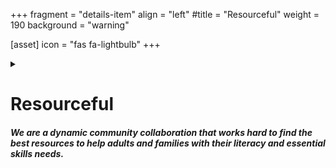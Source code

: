 +++
fragment = "details-item"
align = "left"
#title = "Resourceful"
weight = 190
background = "warning"

[asset]
  icon = "fas fa-lightbulb"
+++

<details>
<summary>

# Resourceful
##### We are a dynamic community collaboration that works hard to find the best resources to help adults and families with their literacy and essential skills needs.

</summary>

***

We develop, in collaboration with the local [Literacy & Basic Skills (LBS) agencies](#), training solutions to meet the literacy needs of our citizens. Our resourceful network includes literacy agencies, English as a second language programs, libraries, employment training organizations, and other advocates.

We are a forward thinking organization that uses research and community input to identify the literacy needs of our community, both in the present and the future. We are creative problem solvers and community connectors that work hard to find solutions, explain options, and connect people with the best resources to help them achieve their literacy goals

</details>